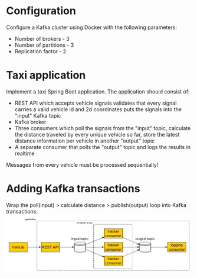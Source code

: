 # Configuration

Configure a Kafka cluster using Docker with the following parameters:

- Number of brokers - 3
- Number of partitions - 3
- Replication factor - 2


# Taxi application

Implement a taxi Spring Boot application. The application should consist of:

- REST API which accepts vehicle signals validates that every signal carries a valid vehicle id and 2d coordinates puts the signals into
  the "input" Kafka topic
- Kafka broker 
- Three consumers which poll the signals from the "input" topic, calculate the distance traveled by every unique vehicle so far, store the
  latest distance information per vehicle in another "output" topic 
- A separate consumer that polls the "output" topic and logs the results in realtime

Messages from every vehicle must be processed sequentially!


# Adding Kafka transactions

Wrap the poll(input) > calculate distance > publish(output) loop into Kafka transactions:
![Kafka transactions](./kafka-transactions.png)



